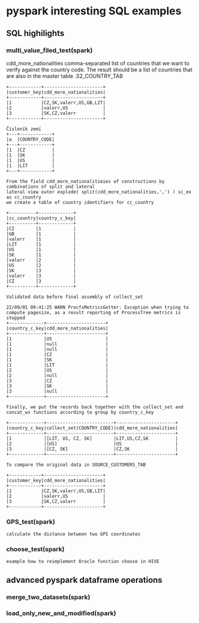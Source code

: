 # pyspark interesting SQL examples
##  SQL highilights
### multi_value_filed_test(spark)
   cdd_more_nationalities comma-separated list of countries that we want to verify against the country code. The result should be a list of countries that are also in the master table .S2_COUNTRY_TAB
 
    +------------+----------------------+
    |customer_key|cdd_more_nationalities|
    +------------+----------------------+
    |1           |CZ,SK,valerr,US,GB,LIT|
    |2           |valerr,US             |
    |3           |SK,CZ,valerr          |
    +------------+----------------------+
    
    Čísleník zemí
    +---+------------+
    |a  |COUNTRY_CODE|
    +---+------------+
    |1  |CZ          |
    |1  |SK          |
    |1  |US          |
    |1  |LIT         |
    +---+------------+
    
    From the field cdd_more_nationalitieies of constructions by combinations of split and lateral 
    lateral view outer explode( split(cdd_more_nationalities,',') ) sc_ex as cc_country
    we create a table of country identifiers for cc_country
    
    +----------+-------------+
    |cc_country|country_c_key|
    +----------+-------------+
    |CZ        |1            |
    |GB        |1            |
    |valerr    |1            |
    |LIT       |1            |
    |US        |1            |
    |SK        |1            |
    |valerr    |2            |
    |US        |2            |
    |SK        |3            |
    |valerr    |3            |
    |CZ        |3            |
    +----------+-------------+
    
    Validated data before final assembly of collect_set
    
    22/09/01 09:41:25 WARN ProcfsMetricsGetter: Exception when trying to compute pagesize, as a result reporting of ProcessTree metrics is stopped
    +-------------+----------------------+
    |country_c_key|cdd_more_nationalities|
    +-------------+----------------------+
    |1            |US                    |
    |1            |null                  |
    |1            |null                  |
    |1            |CZ                    |
    |1            |SK                    |
    |1            |LIT                   |
    |2            |US                    |
    |2            |null                  |
    |3            |CZ                    |
    |3            |SK                    |
    |3            |null                  |
    +-------------+----------------------+
    
    Finally, we put the records back together with the collect_set and concat_ws functions according to group by country_c_key
    
    +-------------+-------------------------+----------------------+
    |country_c_key|collect_set(COUNTRY_CODE)|cdd_more_nationalities|
    +-------------+-------------------------+----------------------+
    |1            |[LIT, US, CZ, SK]        |LIT,US,CZ,SK          |
    |2            |[US]                     |US                    |
    |3            |[CZ, SK]                 |CZ,SK                 |
    +-------------+-------------------------+----------------------+
    
    To compare the original data in SOURCE_CUSTOMERS_TAB 
    
    +------------+----------------------+
    |customer_key|cdd_more_nationalities|
    +------------+----------------------+
    |1           |CZ,SK,valerr,US,GB,LIT|
    |2           |valerr,US             |
    |3           |SK,CZ,valerr          |
    +------------+----------------------+
 

### GPS_test(spark)
    calculate the distance between two GPS coordinates 
### choose_test(spark)
    example how to reimplement Oracle function choose in HIVE
## advanced pyspark dataframe operations
### merge_two_datasets(spark)
### load_only_new_and_modified(spark)
